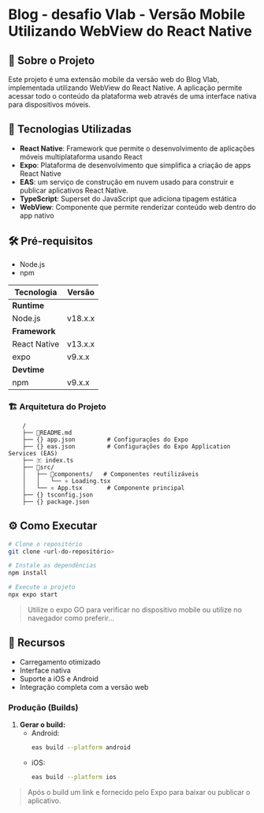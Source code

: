 # Blog - desafio Vlab - Versão Mobile Utilizando WebView do React Native

## 📱 Sobre o Projeto
Este projeto é uma extensão mobile da versão web do Blog Vlab, implementada utilizando WebView do React Native. A aplicação permite acessar todo o conteúdo da plataforma web através de uma interface nativa para dispositivos móveis.

## 🚀 Tecnologias Utilizadas

- **React Native**: Framework que permite o desenvolvimento de aplicações móveis multiplataforma usando React
- **Expo**: Plataforma de desenvolvimento que simplifica a criação de apps React Native
- **EAS**: um serviço de construção em nuvem usado para construir e publicar aplicativos React Native.
- **TypeScript**: Superset do JavaScript que adiciona tipagem estática
- **WebView**: Componente que permite renderizar conteúdo web dentro do app nativo

## 🛠️ Pré-requisitos

- Node.js 
- npm

| **Tecnologia**        | **Versão**       |
|-----------------------|------------------|
| **Runtime**           |                  |
| Node.js               | v18.x.x          |
| **Framework**         |                  |
| React Native          | v13.x.x          |
| expo                  | v9.x.x           |
| **Devtime**           |                  |
| npm                   | v9.x.x           |


### 🏗 Arquitetura do Projeto

```
    /
    ├── 📄README.md
    ├── {} app.json         # Configurações do Expo
    ├── {} eas.json         # Configurações do Expo Application Services (EAS)
    ├── 🇹 index.ts
    ├── 📁src/
    │   ├── 📁components/   # Componentes reutilizáveis
    │   │   └── ⚛ Loading.tsx
    │   └── ⚛ App.tsx       # Componente principal
    ├── {} tsconfig.json
    ├── {} package.json

```

## ⚙️ Como Executar

```bash
# Clone o repositório
git clone <url-do-repositório>

# Instale as dependências
npm install

# Execute o projeto
npx expo start
```

> Utilize o expo GO para verificar no dispositivo mobile ou utilize no navegador como preferir...

## 📱 Recursos

- Carregamento otimizado
- Interface nativa
- Suporte a iOS e Android
- Integração completa com a versão web

### Produção (Builds)

1. **Gerar o build:**
   - Android:
     ```bash
     eas build --platform android
     ```
   - iOS:
     ```bash
     eas build --platform ios
     ```

> Após o build um link e fornecido pelo Expo para baixar ou publicar o aplicativo.